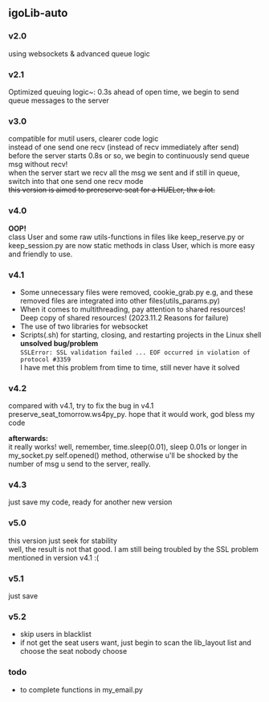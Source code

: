 ## igoLib-auto
### v2.0
using websockets & advanced queue logic
### v2.1
Optimized queuing logic~: 0.3s ahead of open time, we begin to send queue messages to the server
### v3.0
compatible for mutil users, clearer code logic   
instead of one send one recv (instead of recv immediately after send)  
before the server starts 0.8s or so, we begin to continuously send queue msg without recv!  
when the server start we recv all the msg we sent and if still in queue, switch into that one send one recv mode  
~~this version is aimed to prereserve seat for a HUELer, thx a lot.~~
### v4.0
**OOP!**  
class User and some raw utils-functions in files like keep_reserve.py or keep_session.py are now static methods in class User, which is more easy and friendly to use.
### v4.1
- Some unnecessary files were removed, cookie_grab.py e.g, and these removed files are integrated into other files(utils_params.py)
- When it comes to multithreading, pay attention to shared resources! Deep copy of shared resources! (2023.11.2 Reasons for failure)
- The use of two libraries for websocket
- Scripts(.sh) for starting, closing, and restarting projects in the Linux shell
**unsolved bug/problem**  
`SSLError: SSL validation failed ... EOF occurred in violation of protocol #3359`  
I have met this problem from time to time, still never have it solved
### v4.2
compared with v4.1, try to fix the bug in v4.1 preserve_seat_tomorrow.ws4py_py. hope that it would work, god bless my code

**afterwards:**  
it really works! well, remember, time.sleep(0.01), sleep 0.01s or longer in my_socket.py self.opened() method, otherwise u'll be shocked by the number of msg u send to the server, really.
### v4.3
just save my code, ready for another new version

### v5.0
this version just seek for stability  
well, the result is not that good. I am still being troubled by the SSL problem mentioned in version v4.1 :(
### v5.1
just save
### v5.2
- skip users in blacklist
- if not get the seat users want, just begin to scan the lib_layout list and choose the seat nobody choose

### todo
- to complete functions in my_email.py